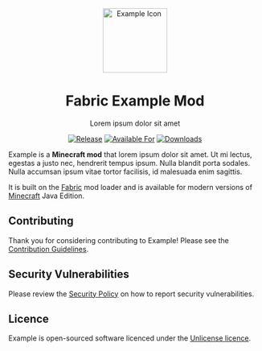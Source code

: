 <div align="center">

<img alt="Example Icon" src="src/main/resources/assets/modid/icon.png" width="128">

# Fabric Example Mod

Lorem ipsum dolor sit amet

<!-- todo: replace 494721 with your CurseForge project id -->
[![Release](https://img.shields.io/github/v/release/axieum/fabric-example-mod?style=for-the-badge&include_prereleases&sort=semver)][releases]
[![Available For](https://img.shields.io/badge/dynamic/json?label=Available%20For&style=for-the-badge&color=34aa2f&query=gameVersionLatestFiles%5B0%5D.gameVersion&url=https%3A%2F%2Faddons-ecs.forgesvc.net%2Fapi%2Fv2%2Faddon%2F494721)][curseforge]
[![Downloads](https://img.shields.io/badge/dynamic/json?label=Downloads&style=for-the-badge&color=f16436&query=downloadCount&url=https%3A%2F%2Faddons-ecs.forgesvc.net%2Fapi%2Fv2%2Faddon%2F494721)][curseforge:files]

</div>

Example is a **Minecraft mod** that lorem ipsum dolor sit amet. Ut mi lectus,
egestas a justo nec, hendrerit tempus ipsum. Nulla blandit porta sodales. Nulla
accumsan ipsum vitae tortor facilisis, id malesuada enim sagittis.

It is built on the [Fabric][fabric] mod loader and is available for modern
versions of [Minecraft][minecraft] Java Edition.

## Contributing

Thank you for considering contributing to Example! Please see the
[Contribution Guidelines][contributing].

## Security Vulnerabilities

Please review the [Security Policy][security] on how to report security
vulnerabilities.

## Licence

Example is open-sourced software licenced under the [Unlicense licence][licence].

[contributing]: .github/CONTRIBUTING.md
[curseforge]: https://curseforge.com/minecraft/mc-mods/modid
[curseforge:files]: https://curseforge.com/minecraft/mc-mods/modid/files
[fabric]: https://fabricmc.net/
[licence]: https://unlicense.org/
[minecraft]: https://minecraft.net/
[releases]: https://github.com/axieum/fabric-example-mod/releases
[security]: .github/SECURITY.md
